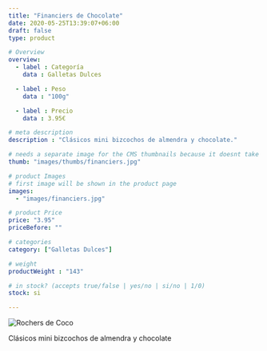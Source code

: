 ```yaml
---
title: "Financiers de Chocolate"
date: 2020-05-25T13:39:07+06:00
draft: false
type: product

# Overview
overview:
  - label : Categoría
    data : Galletas Dulces

  - label : Peso
    data : "100g"

  - label : Precio
    data : 3.95€

# meta description
description : "Clásicos mini bizcochos de almendra y chocolate."

# needs a separate image for the CMS thumbnails because it doesnt take arrays (slideshow images)
thumb: "images/thumbs/financiers.jpg"

# product Images
# first image will be shown in the product page
images:
  - "images/financiers.jpg"

# product Price
price: "3.95"
priceBefore: ""

# categories
category: ["Galletas Dulces"]

# weight
productWeight : "143"

# in stock? (accepts true/false | yes/no | si/no | 1/0)
stock: si

---
```

![Rochers de Coco](/images/financiers.jpg "Rochers de Coco")

Clásicos mini bizcochos de almendra y chocolate
